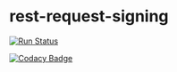# rest-request-signing

[![Run Status](https://api.shippable.com/projects/584eb854938d4210003b7688/badge?branch=master)](https://app.shippable.com/projects/584eb854938d4210003b7688)

[![Codacy Badge](https://api.codacy.com/project/badge/Grade/6fb164b6e0854f848af0bbd997e11c37)](https://www.codacy.com/app/antonin-brugnot/rest-request-signing?utm_source=github.com&amp;utm_medium=referral&amp;utm_content=antoninBr/rest-request-signing&amp;utm_campaign=Badge_Grade)
